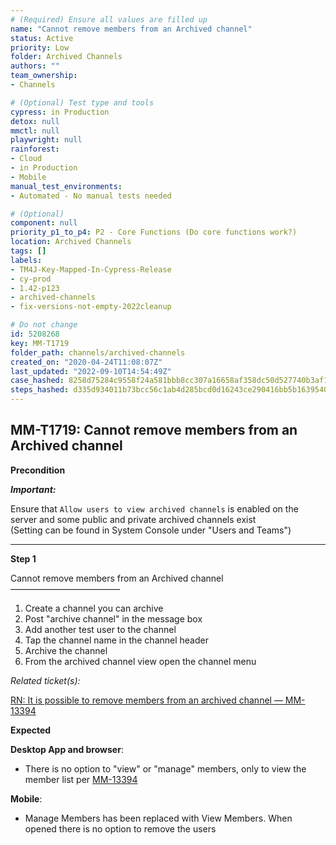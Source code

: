 ```yaml
---
# (Required) Ensure all values are filled up
name: "Cannot remove members from an Archived channel"
status: Active
priority: Low
folder: Archived Channels
authors: ""
team_ownership: 
- Channels

# (Optional) Test type and tools
cypress: in Production
detox: null
mmctl: null
playwright: null
rainforest: 
- Cloud
- in Production
- Mobile
manual_test_environments: 
- Automated - No manual tests needed

# (Optional)
component: null
priority_p1_to_p4: P2 - Core Functions (Do core functions work?)
location: Archived Channels
tags: []
labels: 
- TM4J-Key-Mapped-In-Cypress-Release
- cy-prod
- 1.42-p123
- archived-channels
- fix-versions-not-empty-2022cleanup

# Do not change
id: 5208268
key: MM-T1719
folder_path: channels/archived-channels
created_on: "2020-04-24T11:08:07Z"
last_updated: "2022-09-10T14:54:49Z"
case_hashed: 8258d75284c9558f24a581bbb8cc307a16658af358dc50d527740b3af167341b69db93ac7fe8bdb26fbaca9b12b51228
steps_hashed: d335d934011b73bcc56c1ab4d285bcd0d16243ce290416bb5b1639540b1d5d3fcc4de230dcbddcd65f5d7e2eec22d4be
---
```


## MM-T1719: Cannot remove members from an Archived channel

**Precondition**

_**Important:**_

Ensure that `Allow users to view archived channels` is enabled on the server and some public and private archived channels exist\
(Setting can be found in System Console under "Users and Teams")

---

**Step 1**

Cannot remove members from an Archived channel\
–––––––––––––––––––––––––

1. Create a channel you can archive
2. Post "archive channel" in the message box
3. Add another test user to the channel
4. Tap the channel name in the channel header
5. Archive the channel
6. From the archived channel view open the channel menu

_Related ticket(s):_

[RN: It is possible to remove members from an archived channel — MM-13394](https://mattermost.atlassian.net/browse/MM-13394)

**Expected**

**Desktop App and browser**:

- There is no option to "view" or "manage" members, only to view the member list per [MM-13394](https://mattermost.atlassian.net/browse/MM-13394)

**Mobile**:

- Manage Members has been replaced with View Members. When opened there is no option to remove the users
